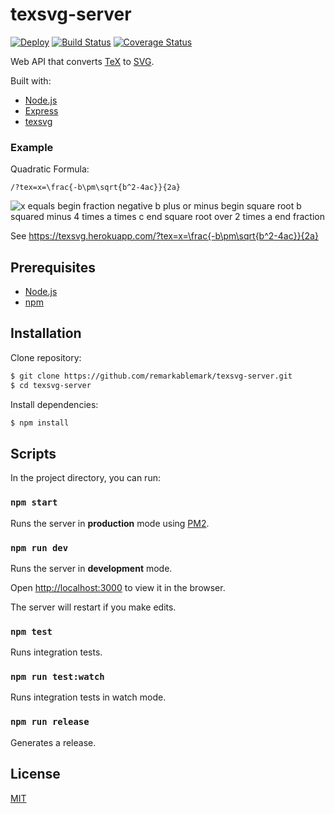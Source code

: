 # texsvg-server

[![Deploy](https://www.herokucdn.com/deploy/button.svg)](https://heroku.com/deploy)
[![Build Status](https://travis-ci.org/remarkablemark/texsvg-server.svg?branch=master)](https://travis-ci.org/remarkablemark/texsvg-server)
[![Coverage Status](https://coveralls.io/repos/github/remarkablemark/texsvg-server/badge.svg?branch=master)](https://coveralls.io/github/remarkablemark/texsvg-server?branch=master)

Web API that converts [TeX](https://en.wikipedia.org/wiki/TeX) to [SVG](https://en.wikipedia.org/wiki/Scalable_Vector_Graphics).

Built with:

- [Node.js](https://nodejs.org/en/)
- [Express](https://expressjs.com/)
- [texsvg](https://www.npmjs.com/package/texsvg)

### Example

Quadratic Formula:

```
/?tex=x=\frac{-b\pm\sqrt{b^2-4ac}}{2a}
```

![x equals begin fraction negative b plus or minus begin square root b squared minus 4 times a times c end square root over 2 times a end fraction](https://texsvg.herokuapp.com/?tex=x=\frac{-b\pm\sqrt{b^2-4ac}}{2a} 'Quadratic Formula')

See https://texsvg.herokuapp.com/?tex=x=\frac{-b\pm\sqrt{b^2-4ac}}{2a}

## Prerequisites

- [Node.js](https://nodejs.org/en/)
- [npm](https://www.npmjs.com/get-npm)

## Installation

Clone repository:

```sh
$ git clone https://github.com/remarkablemark/texsvg-server.git
$ cd texsvg-server
```

Install dependencies:

```sh
$ npm install
```

## Scripts

In the project directory, you can run:

### `npm start`

Runs the server in **production** mode using [PM2](https://github.com/Unitech/pm2).

### `npm run dev`

Runs the server in **development** mode.

Open [http://localhost:3000](http://localhost:3000) to view it in the browser.

The server will restart if you make edits.

### `npm test`

Runs integration tests.

### `npm run test:watch`

Runs integration tests in watch mode.

### `npm run release`

Generates a release.

## License

[MIT](LICENSE)
